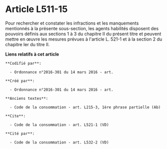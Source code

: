 # Article L511-15

Pour rechercher et constater les infractions et les manquements mentionnés à la présente sous-section, les agents habilités
disposent des pouvoirs définis aux sections 1 à 3 du chapitre II du présent titre et peuvent mettre en œuvre les mesures
prévues à l'article L. 521-1 et à la section 2 du chapitre Ier du titre II.

**Liens relatifs à cet article**

	**Codifié par**:

	  - Ordonnance n°2016-301 du 14 mars 2016 - art.

	**Créé par**:

	  - Ordonnance n°2016-301 du 14 mars 2016 - art.

	**Anciens textes**:

	  - Code de la consommation - art. L215-3, 1ère phrase partielle (Ab)

	**Cite**:

	  - Code de la consommation - art. L521-1 (VD)

	**Cité par**:

	  - Code de la consommation - art. L532-2 (VD)
